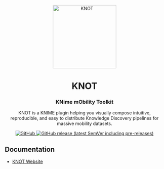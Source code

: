<p align="center">
  <a href="https://luistar.github.io/knot/">
    <img alt="KNOT" src="https://luistar.github.io/knot/android-chrome-512x512.png" width="200">
  </a>
</p>

<h1 align="center">
  KNOT
</h1>

<h3 align="center">
  KNime mObility Toolkit
</h3>

<p align="center">
  KNOT is a KNIME plugin helping you visually compose intuitive, reproducible, and easy to distribute Knowledge Discovery pipelines for massive mobility datasets.
</p>

<p align="center">
  <a href="https://github.com/luistar/knot/blob/master/LICENSE">
    <img src="https://img.shields.io/github/license/luistar/knot?style=flat-square" alt="GitHub">
  </a>
  <a href="https://github.com/luistar/knot/releases">
    <img src="https://img.shields.io/github/v/release/luistar/knot?include_prereleases&style=flat-square"alt="GitHub release (latest SemVer including pre-releases)">
  </a>
</p>

## Documentation

- [KNOT Website](https://luistar.github.io/knot/)
